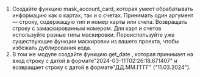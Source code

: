 1. Создайте функцию mask_account_card, которая умеет обрабатывать информацию как о картах, так и о счетах. Принимать один аргумент — строку, содержащую тип и номер карты или счета. Возвращать строку с замаскированным номером. Для карт и счетов используйте разные типы маскировки. Переиспользуйте уже существующие функции маскировки из вашего проекта, чтобы избежать дублирования кода.
2. В том же модуле создайте функцию get_date , которая принимает на вход строку с датой в формате"2024-03-11T02:26:18.671407" и возвращает строку с датой в формате"ДД.ММ.ГГГГ" ("11.03.2024").